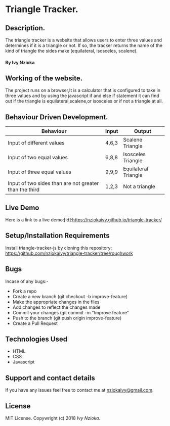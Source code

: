 # Triangle Tracker.

## Description.
The triangle tracker is a website that allows users to enter three values and determines if it is a triangle or not. If so, the tracker returns the name of the kind of triangle the sides make (equilateral, isosceles, scalene).

#### By **Ivy Nzioka**

## Working of the website.
The project runs on a browser,It is a calculator that is configured to take in three values and by using the javascript if and else if statement it can find out if the triangle is equilateral,scalene,or isosceles or if not a triangle at all.

## Behaviour Driven Development.
|Behaviour| Input | Output|
|---------|-------|-------|
|Input of different values|4,6,3 | Scalene Triangle|
|Input of two equal values |6,8,8 |Isosceles Triangle|
|Input of three equal values |9,9,9 |Equilateral Triangle|
|Input of two sides than are not greater than the third|1,2,3|Not a triangle|

## Live Demo
Here is a link to a live demo:[id]:https://nziokaivy.github.io/triangle-tracker/

## Setup/Installation Requirements
Install triangle-tracker-js by cloning this repository: https://github.com/nziokaivy/triangle-tracker/tree/roughwork

## Bugs
Incase of any bugs:-
* Fork a repo
* Create a new branch (git checkout -b improve-feature)
* Make the appropriate changes in the files
* Add changes to reflect the changes made
* Commit your changes (git commit -m "Improve feature"
* Push to the branch (git push origin improve-feature)
* Create a Pull Request

## Technologies Used
* HTML
* CSS
* Javascript

## Support and contact details
If you have any issues feel free to contact me at nziokaivy@gmail.com.
## License
MIT License. Copywright (c) 2018 *Ivy Nzioka.*
